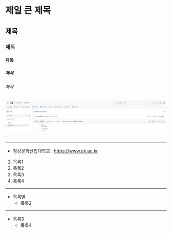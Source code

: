 # 제일 큰 제목
## 제목 
### 제목
#### 제목
##### 제목
###### 제목

![실습캡처](./aa.png).

 * * *

- 청강문화산업대학교 : <https://www.ck.ac.kr>

1. 목록1
2. 목록2
4. 목록3
3. 목록4 

 ***

* 목록별
  * 목록2

 - - -

- 목록3
  - 목록4
